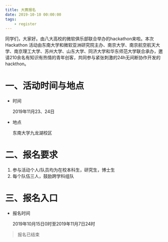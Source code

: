 ```yaml
---
title: 大赛报名
date: 2019-10-10 00:00:00
tags:
	- register
---
```

同学们，大家好。由八大高校的微软俱乐部联合举办的hackathon来啦。本次 Hackathon 活动由东南大学和微软亚洲研究院主办、南京大学、南京航空航天大学、南京理工大学、苏州大学、山东大学、同济大学和华东师范大学联合承办，邀请210余名有知识有热情的青年创客，共同参与紧张刺激的24h无间断协作开发的hackthon。

# 一、活动时间与地点

- 时间

  2019年11月23、24日

- 地点

  东南大学九龙湖校区

# 二、报名要求

1. 参与活动个人/队员均为在校本科生，研究生，博士生
2. 每个队伍三人，鼓励跨学科组队

# 三、报名入口

* 报名时间

  2019年10月15日0时至2019年11月7日24时
  
> 报名已结束